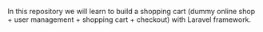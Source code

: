 In this repository we will learn to build a shopping cart (dummy online shop + user management + shopping cart + 
checkout) with Laravel framework.